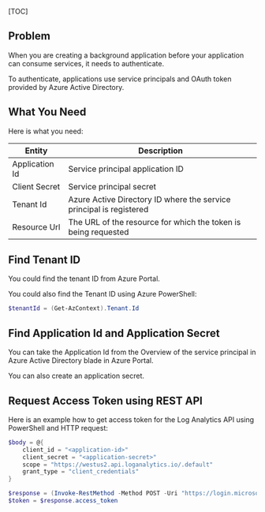 [TOC]

## Problem

When you are creating a background application before your application can consume services, it needs to authenticate. 

To authenticate, applications use service principals and OAuth token provided by Azure Active Directory.

## What You Need

Here is what you need:

| Entity         | Description                                                  |
| -------------- | ------------------------------------------------------------ |
| Application Id | Service principal application ID                             |
| Client Secret  | Service principal secret                                     |
| Tenant Id      | Azure Active Directory ID where the service principal is registered |
| Resource Url   | The URL of the resource for which the token is being requested |

## Find Tenant ID

You could find the tenant ID from Azure Portal.

You could also find the Tenant ID using Azure PowerShell:

```powershell
$tenantId = (Get-AzContext).Tenant.Id
```



## Find Application Id and Application Secret

You can take the Application Id from the Overview of the service principal in Azure Active Directory blade in Azure Portal. 

You can also create an application secret.



## Request Access Token using REST API

Here is an example how to get access token for the Log Analytics API using PowerShell and HTTP request:

```powershell
$body = @{
    client_id = "<application-id>"
    client_secret = "<application-secret>"
    scope = "https://westus2.api.loganalytics.io/.default"
    grant_type = "client_credentials"
}

$response = (Invoke-RestMethod -Method POST -Uri "https://login.microsoftonline.com/$tenantId/oauth2/v2.0/token" -Body $body)
$token = $response.access_token
```





